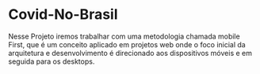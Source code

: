 # Covid-No-Brasil
 Nesse Projeto iremos trabalhar com uma metodologia chamada mobile First, que é um conceito aplicado em projetos web onde o foco inicial da arquitetura e desenvolvimento é direcionado aos dispositivos móveis e em seguida para os desktops. 
